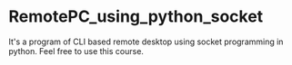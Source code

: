 # RemotePC_using_python_socket
It's a program of CLI based remote desktop using socket programming in python. Feel free to use this course.
